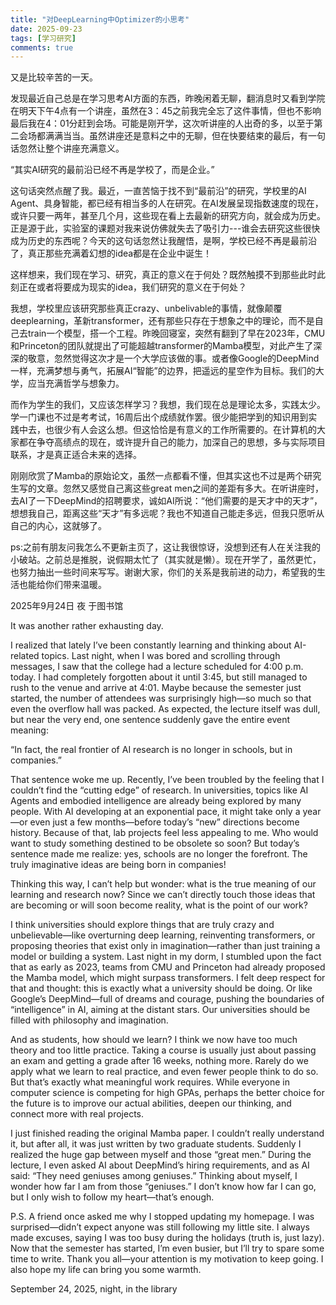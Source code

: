 ```yaml
---
title: "对DeepLearning中Optimizer的小思考"
date: 2025-09-23
tags: [学习研究]
comments: true
---
```


<div class="lang-zh">

<!-- more -->

又是比较辛苦的一天。

发现最近自己总是在学习思考AI方面的东西，昨晚闲着无聊，翻消息时又看到学院在明天下午4点有一个讲座，虽然在3：45之前我完全忘了这件事情，但也不影响最后我在4：01分赶到会场。可能是刚开学，这次听讲座的人出奇的多，以至于第二会场都满满当当。虽然讲座还是意料之中的无聊，但在快要结束的最后，有一句话忽然让整个讲座充满意义。

“其实AI研究的最前沿已经不再是学校了，而是企业。”

这句话突然点醒了我。最近，一直苦恼于找不到“最前沿”的研究，学校里的AI Agent、具身智能，都已经有相当多的人在研究。在AI发展呈现指数速度的现在，或许只要一两年，甚至几个月，这些现在看上去最新的研究方向，就会成为历史。正是源于此，实验室的课题对我来说仿佛就失去了吸引力---谁会去研究这些很快成为历史的东西呢？今天的这句话忽然让我醒悟，是啊，学校已经不再是最前沿了，真正那些充满着幻想的idea都是在企业中诞生！

这样想来，我们现在学习、研究，真正的意义在于何处？既然触摸不到那些此时此刻正在或者将要成为现实的idea，我们研究的意义在于何处？

我想，学校里应该研究那些真正crazy、unbelivable的事情，就像颠覆deeplearning，革新transformer，还有那些只存在于想象之中的理论，而不是自己去train一个模型，搭一个工程。昨晚回寝室，突然有翻到了早在2023年，CMU和Princeton的团队就提出了可能超越transformer的Mamba模型，对此产生了深深的敬意，忽然觉得这次才是一个大学应该做的事。或者像Google的DeepMind一样，充满梦想与勇气，拓展AI“智能”的边界，把遥远的星空作为目标。我们的大学，应当充满哲学与想象力。

而作为学生的我们，又应该怎样学习？我想，我们现在总是理论太多，实践太少。学一门课也不过是考考试，16周后出个成绩就作罢。很少能把学到的知识用到实践中去，也很少有人会这么想。但这恰恰是有意义的工作所需要的。在计算机的大家都在争夺高绩点的现在，或许提升自己的能力，加深自己的思想，多与实际项目联系，才是真正适合未来的选择。

刚刚欣赏了Mamba的原始论文，虽然一点都看不懂，但其实这也不过是两个研究生写的文章。忽然又感觉自己离这些great men之间的差距有多大。在听讲座时，去AI了一下DeepMind的招聘要求，诚如AI所说：“他们需要的是天才中的天才”，想想我自己，距离这些“天才”有多远呢？我也不知道自己能走多远，但我只愿听从自己的内心，这就够了。

ps:之前有朋友问我怎么不更新主页了，这让我很惊讶，没想到还有人在关注我的小破站。之前总是推脱，说假期太忙了（其实就是懒）。现在开学了，虽然更忙，也努力抽出一些时间来写写。谢谢大家，你们的关系是我前进的动力，希望我的生活也能给你们带来温暖。

2025年9月24日 夜 于图书馆

</div>

<div class="lang-en">

<!-- more -->

It was another rather exhausting day.

I realized that lately I’ve been constantly learning and thinking about AI-related topics. Last night, when I was bored and scrolling through messages, I saw that the college had a lecture scheduled for 4:00 p.m. today. I had completely forgotten about it until 3:45, but still managed to rush to the venue and arrive at 4:01. Maybe because the semester just started, the number of attendees was surprisingly high—so much so that even the overflow hall was packed. As expected, the lecture itself was dull, but near the very end, one sentence suddenly gave the entire event meaning:

“In fact, the real frontier of AI research is no longer in schools, but in companies.”

That sentence woke me up. Recently, I’ve been troubled by the feeling that I couldn’t find the “cutting edge” of research. In universities, topics like AI Agents and embodied intelligence are already being explored by many people. With AI developing at an exponential pace, it might take only a year—or even just a few months—before today’s “new” directions become history. Because of that, lab projects feel less appealing to me. Who would want to study something destined to be obsolete so soon? But today’s sentence made me realize: yes, schools are no longer the forefront. The truly imaginative ideas are being born in companies!

Thinking this way, I can’t help but wonder: what is the true meaning of our learning and research now? Since we can’t directly touch those ideas that are becoming or will soon become reality, what is the point of our work?

I think universities should explore things that are truly crazy and unbelievable—like overturning deep learning, reinventing transformers, or proposing theories that exist only in imagination—rather than just training a model or building a system. Last night in my dorm, I stumbled upon the fact that as early as 2023, teams from CMU and Princeton had already proposed the Mamba model, which might surpass transformers. I felt deep respect for that and thought: this is exactly what a university should be doing. Or like Google’s DeepMind—full of dreams and courage, pushing the boundaries of “intelligence” in AI, aiming at the distant stars. Our universities should be filled with philosophy and imagination.

And as students, how should we learn? I think we now have too much theory and too little practice. Taking a course is usually just about passing an exam and getting a grade after 16 weeks, nothing more. Rarely do we apply what we learn to real practice, and even fewer people think to do so. But that’s exactly what meaningful work requires. While everyone in computer science is competing for high GPAs, perhaps the better choice for the future is to improve our actual abilities, deepen our thinking, and connect more with real projects.

I just finished reading the original Mamba paper. I couldn’t really understand it, but after all, it was just written by two graduate students. Suddenly I realized the huge gap between myself and those “great men.” During the lecture, I even asked AI about DeepMind’s hiring requirements, and as AI said: “They need geniuses among geniuses.” Thinking about myself, I wonder how far I am from those “geniuses.” I don’t know how far I can go, but I only wish to follow my heart—that’s enough.

P.S. A friend once asked me why I stopped updating my homepage. I was surprised—didn’t expect anyone was still following my little site. I always made excuses, saying I was too busy during the holidays (truth is, just lazy). Now that the semester has started, I’m even busier, but I’ll try to spare some time to write. Thank you all—your attention is my motivation to keep going. I also hope my life can bring you some warmth.

September 24, 2025, night, in the library


</div>
